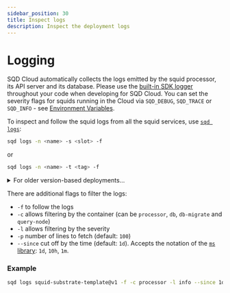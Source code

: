 ```yaml
---
sidebar_position: 30
title: Inspect logs
description: Inspect the deployment logs
---
```


# Logging

SQD Cloud automatically collects the logs emitted by the squid processor, its API server and its database. Please use the [built-in SDK logger](/sdk/reference/logger) throughout your code when developing for SQD Cloud. You can set the severity flags for squids running in the Cloud via `SQD_DEBUG`, `SQD_TRACE` or `SQD_INFO` - see [Environment Variables](/cloud/resources/env-variables).

To inspect and follow the squid logs from all the squid services, use [`sqd logs`](/squid-cli/logs):
```bash
sqd logs -n <name> -s <slot> -f
```
or
```bash
sqd logs -n <name> -t <tag> -f
```
<details>

<summary>For older version-based deployments...</summary>

...the slot string is `v${version}`, so use
```bash
sqd logs -n <name> -s v<version> -f
```
Check out the [Slots and tags guide](/cloud/resources/slots-and-tags) to learn more.

</details>

There are additional flags to filter the logs:
- `-f` to follow the logs
- `-c` allows filtering by the container (can be `processor`, `db`, `db-migrate` and `query-node`)
- `-l` allows filtering by the severity
- `-p` number of lines to fetch (default: `100`)
- `--since` cut off by the time (default: `1d`). Accepts the notation of the [`ms` library](https://www.npmjs.com/package/ms): `1d`, `10h`, `1m`.

### Example 

```bash
sqd logs squid-substrate-template@v1 -f -c processor -l info --since 1d
```

